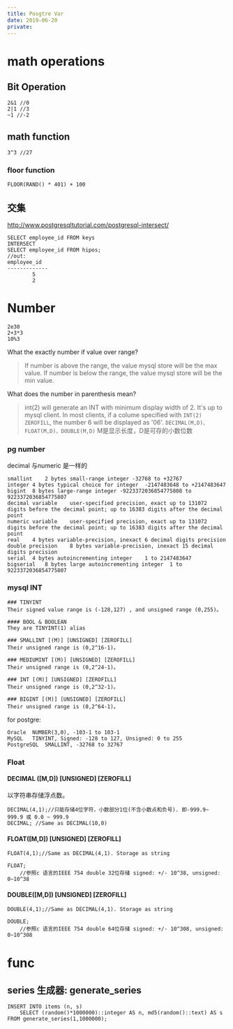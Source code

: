 ```yaml
---
title: Posgtre Var
date: 2019-06-20
private:
---
```

# math operations
## Bit Operation

    2&1 //0
    2|1 //3
    ~1 //-2

## math function

    3^3 //27

### floor function

	FLOOR(RAND() * 401) + 100

## 交集
http://www.postgresqltutorial.com/postgresql-intersect/

    SELECT employee_id FROM keys
    INTERSECT
    SELECT employee_id FROM hipos;
    //out:
    employee_id
    -------------
            5
            2

# Number

	2e30
	2+3*3
	10%3

What the exactly number if value over range?

> If number is above the range, the value mysql store will be the max value.
> If number is below the range, the value mysql store will be the min value.

What does the number in parenthesis mean?

> int(2) will generate an INT with minimum display width of 2. It's up to mysql client.
In most clients, if a colume specified with `INT(2) ZEROFILL`, the number 6 will be displayed as '06'.
> `DECIMAL(M,D)、FLOAT(M,D)、DOUBLE(M,D)` M是显示长度，D是可存的小数位数

### pg number
decimal 与numeric  是一样的

    smallint	2 bytes	small-range integer	-32768 to +32767
    integer	4 bytes	typical choice for integer	-2147483648 to +2147483647
    bigint	8 bytes	large-range integer	-9223372036854775808 to 9223372036854775807
    decimal	variable	user-specified precision, exact	up to 131072 digits before the decimal point; up to 16383 digits after the decimal point
    numeric	variable	user-specified precision, exact	up to 131072 digits before the decimal point; up to 16383 digits after the decimal point
    real	4 bytes	variable-precision, inexact	6 decimal digits precision
    double precision	8 bytes	variable-precision, inexact	15 decimal digits precision
    serial	4 bytes	autoincrementing integer	1 to 2147483647
    bigserial	8 bytes	large autoincrementing integer	1 to 9223372036854775807

### mysql INT

	### TINYINT
	Their signed value range is (-128,127) , and unsigned range (0,255)。

	#### BOOL & BOOLEAN
	They are TINYINT(1) alias

	### SMALLINT [(M)] [UNSIGNED] [ZEROFILL]
	Their unsigned range is (0,2^16-1)。

	### MEDIUMINT [(M)] [UNSIGNED] [ZEROFILL]
	Their unsigned range is (0,2^24-1)。

	### INT [(M)] [UNSIGNED] [ZEROFILL]
	Their unsigned range is (0,2^32-1)。

	### BIGINT [(M)] [UNSIGNED] [ZEROFILL]
	Their unsigned range is (0,2^64-1)。

for postgre:

    Oracle	NUMBER(3,0), -103-1 to 103-1
    MySQL	TINYINT, Signed: -128 to 127, Unsigned: 0 to 255
    PostgreSQL	SMALLINT, -32768 to 32767

### Float

#### DECIMAL ([M,D]) [UNSIGNED] [ZEROFILL]
以字符串存储浮点数。

	DECIMAL(4,1);//只能存储4位字符，小数部分1位(不含小数点和负号). 即-999.9~ 999.9 或 0.0 ~ 999.9
	DECIMAL; //Same as DECIMAL(10,0)

####  FLOAT([M,D]) [UNSIGNED] [ZEROFILL]

	FLOAT(4,1);//Same as DECIMAL(4,1). Storage as string

	FLOAT;
		//参照c 语言的IEEE 754 double 32位存储 signed: +/- 10^38, unsigned: 0~10^38

####  DOUBLE([M,D]) [UNSIGNED] [ZEROFILL]

	DOUBLE(4,1);//Same as DECIMAL(4,1). Storage as string

	DOUBLE;
		//参照c 语言的IEEE 754 double 64位存储 signed: +/- 10^308, unsigned: 0~10^308

# func
## series 生成器: generate_series
    INSERT INTO items (n, s)
        SELECT (random()*1000000)::integer AS n, md5(random()::text) AS s
    FROM generate_series(1,1000000);